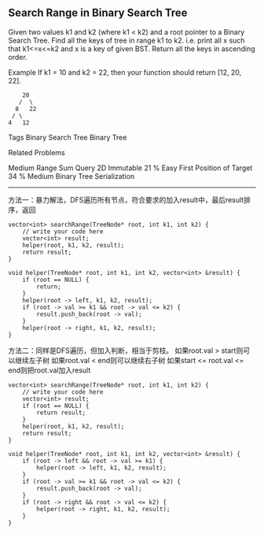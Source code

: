 ## Search Range in Binary Search Tree  ##

Given two values k1 and k2 (where k1 < k2) and a root pointer to a Binary Search Tree. Find all the keys of tree in range k1 to k2. i.e. print all x such that k1<=x<=k2 and x is a key of given BST. Return all the keys in ascending order.

Example
If k1 = 10 and k2 = 22, then your function should return [12, 20, 22].

	    20
	   /  \
	  8   22
	 / \
	4   12
Tags 
Binary Search Tree Binary Tree

Related Problems 

Medium Range Sum Query 2D Immutable 21 %
Easy First Position of Target 34 %
Medium Binary Tree Serialization

----------
方法一：暴力解法，DFS遍历所有节点，符合要求的加入result中，最后result排序，返回

	vector<int> searchRange(TreeNode* root, int k1, int k2) {
	    // write your code here
	    vector<int> result;
	    helper(root, k1, k2, result);
	    return result;
	}
	
	void helper(TreeNode* root, int k1, int k2, vector<int> &result) {
	    if (root == NULL) {
	        return;
	    }
	    helper(root -> left, k1, k2, result);
	    if (root -> val >= k1 && root -> val <= k2) {
	        result.push_back(root -> val);
	    }
	    helper(root -> right, k1, k2, result);
	}
方法二：同样是DFS遍历，但加入判断，相当于剪枝。
如果root.val > start则可以继续左子树
如果root.val < end则可以继续右子树
如果start <= root.val <= end则把root.val加入result

	vector<int> searchRange(TreeNode* root, int k1, int k2) {
	    // write your code here
	    vector<int> result;
	    if (root == NULL) {
	        return result;
	    }
	    helper(root, k1, k2, result);
	    return result;
	}
	
	void helper(TreeNode* root, int k1, int k2, vector<int> &result) {
	    if (root -> left && root -> val >= k1) {
	        helper(root -> left, k1, k2, result);
	    }
	    if (root -> val >= k1 && root -> val <= k2) {
	        result.push_back(root -> val);
	    }
	    if (root -> right && root -> val <= k2) {
	        helper(root -> right, k1, k2, result);
	    }
	}